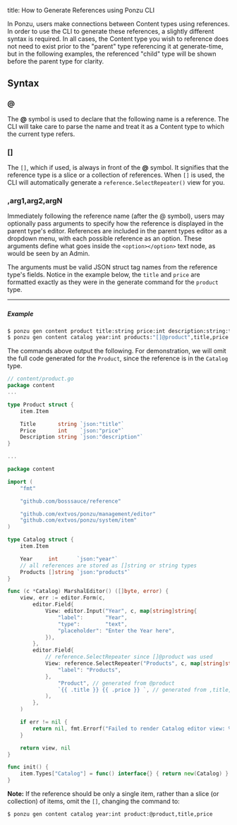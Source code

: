 title: How to Generate References using Ponzu CLI

In Ponzu, users make connections between Content types using references. In order 
to use the CLI to generate these references, a slightly different syntax is required. 
In all cases, the Content type you wish to reference does not need to exist prior
to the "parent" type referencing it at generate-time, but in the following examples,
the referenced "child" type will be shown before the parent type for clarity.

## Syntax

### @

The **@** symbol is used to declare that the following name is a reference. The 
CLI will take care to parse the name and treat it as a Content type to which the 
current type refers.

### []

The `[]`, which if used, is always in front of the **@** symbol. It signifies 
that the reference type is a slice or a collection of references. When `[]`
is used, the CLI will automatically generate a `reference.SelectRepeater()` view 
for you.

### ,arg1,arg2,argN

Immediately following the reference name (after the @ symbol), users may optionally
pass arguments to specify how the reference is displayed in the parent type's
editor. References are included in the parent types editor as a dropdown menu, with
each possible reference as an option. These arguments define what goes inside the
`<option></option>` text node, as would be seen by an Admin.

The arguments must be valid JSON struct tag names from the reference type's fields. 
Notice in the example below, the `title` and `price` are formatted exactly as they 
were in the generate command for the `product` type.

---
###

##### Example

```bash
$ ponzu gen content product title:string price:int description:string:textarea
$ ponzu gen content catalog year:int products:"[]@product",title,price
```

The commands above output the following. For demonstration, we will omit the full
code generated for the `Product`, since the reference is in the `Catalog` type.

```go
// content/product.go
package content
...

type Product struct {
	item.Item

	Title       string `json:"title"`
	Price       int    `json:"price"`
	Description string `json:"description"`
}

...
```

```go
package content

import (
	"fmt"

	"github.com/bosssauce/reference"

	"github.com/extvos/ponzu/management/editor"
	"github.com/extvos/ponzu/system/item"
)

type Catalog struct {
	item.Item

	Year     int      `json:"year"`
    // all references are stored as []string or string types
	Products []string `json:"products"` 
}

func (c *Catalog) MarshalEditor() ([]byte, error) {
	view, err := editor.Form(c,
		editor.Field{
			View: editor.Input("Year", c, map[string]string{
				"label":       "Year",
				"type":        "text",
				"placeholder": "Enter the Year here",
			}),
		},
		editor.Field{
            // reference.SelectRepeater since []@product was used
			View: reference.SelectRepeater("Products", c, map[string]string{
				"label": "Products",
			},
				"Product", // generated from @product
				`{{ .title }} {{ .price }} `, // generated from ,title,price args
			),
		},
	)

	if err != nil {
		return nil, fmt.Errorf("Failed to render Catalog editor view: %s", err.Error())
	}

	return view, nil
}

func init() {
	item.Types["Catalog"] = func() interface{} { return new(Catalog) }
}
```

**Note:**
If the reference should be only a single item, rather than a slice (or collection)
of items, omit the `[]`, changing the command to:

```bash
$ ponzu gen content catalog year:int product:@product,title,price
```
